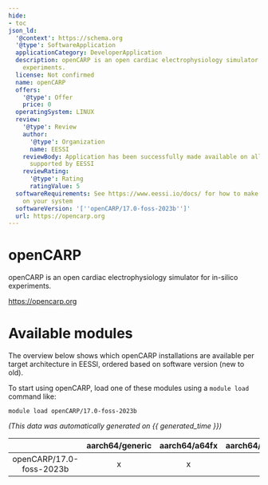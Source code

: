 ```yaml
---
hide:
- toc
json_ld:
  '@context': https://schema.org
  '@type': SoftwareApplication
  applicationCategory: DeveloperApplication
  description: openCARP is an open cardiac electrophysiology simulator for in-silico
    experiments.
  license: Not confirmed
  name: openCARP
  offers:
    '@type': Offer
    price: 0
  operatingSystem: LINUX
  review:
    '@type': Review
    author:
      '@type': Organization
      name: EESSI
    reviewBody: Application has been successfully made available on all architectures
      supported by EESSI
    reviewRating:
      '@type': Rating
      ratingValue: 5
  softwareRequirements: See https://www.eessi.io/docs/ for how to make EESSI available
    on your system
  softwareVersion: '[''openCARP/17.0-foss-2023b'']'
  url: https://opencarp.org
---
```


openCARP
========


openCARP is an open cardiac electrophysiology simulator for in-silico experiments.

https://opencarp.org
# Available modules


The overview below shows which openCARP installations are available per target architecture in EESSI, ordered based on software version (new to old).

To start using openCARP, load one of these modules using a `module load` command like:

```shell
module load openCARP/17.0-foss-2023b
```

*(This data was automatically generated on {{ generated_time }})*

| |aarch64/generic|aarch64/a64fx|aarch64/neoverse_n1|aarch64/neoverse_v1|aarch64/nvidia/grace|x86_64/generic|x86_64/amd/zen2|x86_64/amd/zen3|x86_64/amd/zen4|x86_64/intel/cascadelake|x86_64/intel/haswell|x86_64/intel/icelake|x86_64/intel/sapphirerapids|x86_64/intel/skylake_avx512|
| :---: | :---: | :---: | :---: | :---: | :---: | :---: | :---: | :---: | :---: | :---: | :---: | :---: | :---: | :---: |
|openCARP/17.0-foss-2023b|x|x|x|x|x|x|x|x|x|x|x|x|x|x|

